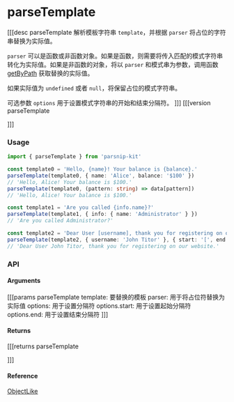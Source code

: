 # parseTemplate
[[[desc parseTemplate
  解析模板字符串 `template`，并根据 `parser` 将占位的字符串替换为实际值。

  `parser` 可以是函数或非函数对象。如果是函数，则需要将传入匹配的模式字符串转化为实际值。如果是非函数的对象，将以 `parser` 和模式串为参数，调用函数 [getByPath](../object/getByPath) 获取替换的实际值。

  如果实际值为 `undefined` 或者 `null`，将保留占位的模式字符串。

  可选参数 `options` 用于设置模式字符串的开始和结束分隔符。
]]]
[[[version parseTemplate
  
]]]

### Usage

```ts
import { parseTemplate } from 'parsnip-kit'

const template0 = 'Hello, {name}! Your balance is {balance}.'
parseTemplate(template0, { name: 'Alice', balance: '$100' })
// 'Hello, Alice! Your balance is $100.'
parseTemplate(template0, (pattern: string) => data[pattern])
// 'Hello, Alice! Your balance is $100.'

const template1 = 'Are you called {info.name}?'
parseTemplate(template1, { info: { name: 'Administrator' } })
// 'Are you called Administrator?'

const template2 = 'Dear User [username], thank you for registering on our website.'
parseTemplate(template2, { username: 'John Titor' }, { start: '[', end: ']' })
// 'Dear User John Titor, thank you for registering on our website.'

```


### API

#### Arguments

[[[params parseTemplate
template: 要替换的模板
parser: 用于将占位符替换为实际值
options: 用于设置分隔符
options.start: 用于设置起始分隔符
options.end: 用于设置结束分隔符
]]]

#### Returns

[[[returns parseTemplate

]]]
#### Reference

[ObjectLike](../common/types#objectlike)
